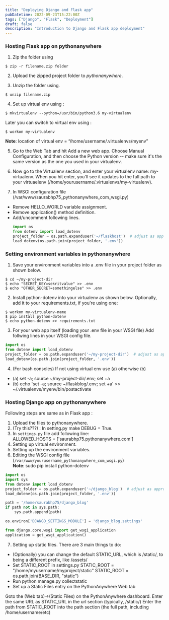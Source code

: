 ```yaml
---
title: "Deploying Django and Flask app"
pubDatetime: 2022-09-23T15:22:00Z
tags: ["Django", "Flask", "Deployment"]
draft: false
description: "Introduction to Django and Flask app deployment"
---
```


### Hosting Flask app on pythonanywhere

1. Zip the folder using

```shell
$ zip -r filename.zip folder
```

2. Upload the zipped project folder to _pythonanywhere_.

3. Unzip the folder using.

```shell
$ unzip filename.zip
```

4. Set up virtual env using :

```shell
$ mkvirtualenv --python=/usr/bin/python3.6 my-virtualenv
```

Later you can switch to virtual env using :

```shell
$ workon my-virtualenv
```

**Note**: location of virtual env = “/home/username/.virtualenvs/myenv”

5. Go to the Web Tab and hit Add a new web app. Choose Manual Configuration, and then choose the Python version -- make sure it's the same version as the one you used in your virtualenv.

6. Now go to the Virtualenv section, and enter your virtualenv name: my-virtualenv. When you hit enter, you'll see it updates to the full path to your virtuaelenv (/home/yourusername/.virtualenvs/my-virtualenv).

7. In WSGI configuration file (/var/www/saurabhp75_pythonanywhere_com_wsgi.py)

- Remove HELLO_WORLD variable assignment.
- Remove application() method definition.
- Add/uncomment following lines.
  ```python
  import os
  from dotenv import load_dotenv
  project_folder = os.path.expanduser('~/flaskhost')  # adjust as appropriate
  load_dotenv(os.path.join(project_folder, '.env'))
  ```

### Setting environment variables in pythonanywhere

1. Save your environment variables into a .env file in your project folder as shown below.

```shell
$ cd ~/my-project-dir
$ echo "SECRET_KEY=sekritvalue" >> .env
$ echo "OTHER_SECRET=somethingelse" >> .env
```

2. Install python-dotenv into your virtualenv as shown below. Optionally, add it to your requirements.txt, if you're using one:

```shell
$ workon my-virtualenv-name
$ pip install python-dotenv
$ echo python-dotenv >> requirements.txt
```

3. For your web app itself (loading your .env file in your WSGI file) Add follwing lines in your WSGI config file.

```python
import os
from dotenv import load_dotenv
project_folder = os.path.expanduser('~/my-project-dir')  # adjust as appropriate
load_dotenv(os.path.join(project_folder, '.env'))
```

4. (For bash consoles) If not using virtual env use (a) otherwise (b)

- (a) set -a; source ~/my-project-dir/.env; set +a
- (b) echo 'set -a; source ~/flaskblog/.env; set +a' >> ~/.virtualenvs/myenv/bin/postactivate

### Hosting Django app on pythonanywhere

Following steps are same as in Flask app :

1. Upload the files to pythonanywhere.
2. (Try this???) : In setting.py make DEBUG = True.
3. In `settings.py` file add following line:  
   ALLOWED_HOSTS = ['saurabhp75.pythonanywhere.com']
4. Setting up virtual environment.
5. Setting up the environment variables.
6. Editing the WSGI config file (`/var/www/yourusername_pythonanywhere_com_wsgi.py`)  
   **Note**: sudo pip install python-dotenv

```python
import os
import sys
from dotenv import load_dotenv
project_folder = os.path.expanduser('~/django_blog')  # adjust as appropriate
load_dotenv(os.path.join(project_folder, '.env'))

path = '/home/saurabhp75/django_blog'
if path not in sys.path:
    sys.path.append(path)

os.environ['DJANGO_SETTINGS_MODULE'] = 'django_blog.settings'

from django.core.wsgi import get_wsgi_application
application = get_wsgi_application()
```

7. Setting up static files. There are 3 main things to do:

- (Optionally) you can change the default STATIC_URL, which is /static/, to being a different prefix, like /assets/
- Set STATIC_ROOT in settings.py
  STATIC_ROOT = "/home/myusername/myproject/static"
  STATIC_ROOT = os.path.join(BASE_DIR, "static")
- Run python manage.py collectstatic
- Set up a Static Files entry on the PythonAnywhere Web tab

Goto the (Web tab)->(Static Files) on the PythonAnywhere dashboard.
Enter the same URL as STATIC_URL in the url section (typically, /static/)
Enter the path from STATIC_ROOT into the path section (the full path, including /home/username/etc)
